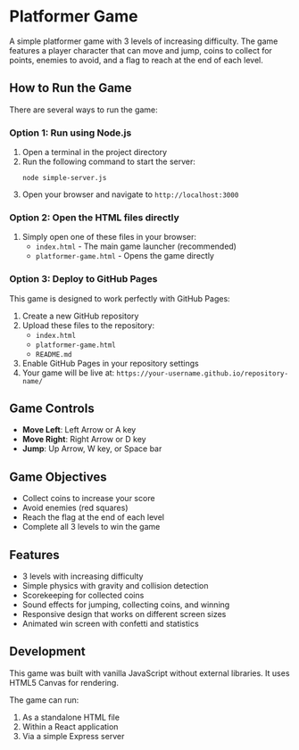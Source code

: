 # Platformer Game

A simple platformer game with 3 levels of increasing difficulty. The game features a player character that can move and jump, coins to collect for points, enemies to avoid, and a flag to reach at the end of each level.

## How to Run the Game

There are several ways to run the game:

### Option 1: Run using Node.js

1. Open a terminal in the project directory
2. Run the following command to start the server:
   ```
   node simple-server.js
   ```
3. Open your browser and navigate to `http://localhost:3000`

### Option 2: Open the HTML files directly

1. Simply open one of these files in your browser:
   - `index.html` - The main game launcher (recommended)
   - `platformer-game.html` - Opens the game directly
   
### Option 3: Deploy to GitHub Pages

This game is designed to work perfectly with GitHub Pages:

1. Create a new GitHub repository
2. Upload these files to the repository:
   - `index.html`
   - `platformer-game.html`
   - `README.md`
3. Enable GitHub Pages in your repository settings
4. Your game will be live at: `https://your-username.github.io/repository-name/`

## Game Controls

- **Move Left**: Left Arrow or A key
- **Move Right**: Right Arrow or D key
- **Jump**: Up Arrow, W key, or Space bar

## Game Objectives

- Collect coins to increase your score
- Avoid enemies (red squares)
- Reach the flag at the end of each level
- Complete all 3 levels to win the game

## Features

- 3 levels with increasing difficulty
- Simple physics with gravity and collision detection
- Scorekeeping for collected coins
- Sound effects for jumping, collecting coins, and winning
- Responsive design that works on different screen sizes
- Animated win screen with confetti and statistics

## Development

This game was built with vanilla JavaScript without external libraries. It uses HTML5 Canvas for rendering.

The game can run:
1. As a standalone HTML file
2. Within a React application
3. Via a simple Express server
